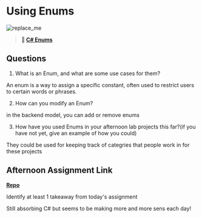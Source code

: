 # Using Enums

![replace_me](https://codeworks.blob.core.windows.net/public/assets/img/illustrations/placeholder.svg)

> **📖 [C# Enums](https://codeworksacademy.com/fs-student-guide/resources/wk10/03-Enums)**

## Questions

1. What is an Enum, and what are some use cases for them?

An enum is a way to assign a specific constant, often used to restrict users to certain words or phrases.

2. How can you modify an Enum?

  in the backend model, you can add or remove enums

3. How have you used Enums in your afternoon lab projects this far?(if you have not yet, give an example of how you could)

They could be used for keeping track of categries that people work in for these projects

## Afternoon Assignment Link

**[Repo](https://github.com/KarinnaGorrono/Contracted)**

Identify at least 1 takeaway from today's assignment

Still absorbing C# but seems to be making more and more sens each day!
